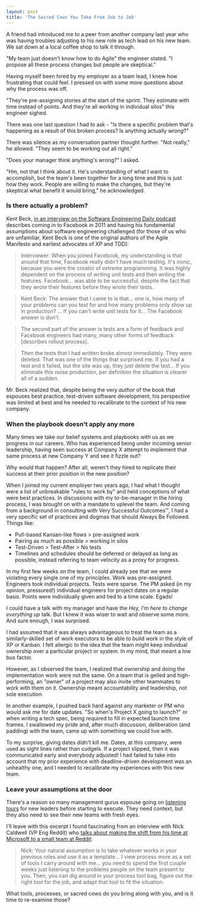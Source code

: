 ```yaml
---
layout: post
title: 'The Sacred Cows You Take From Job to Job'
---
```


A friend had introduced me to a peer from another company last year who was having troubles adjusting to his new role as tech lead on his new team. We sat down at a local coffee shop to talk it through.

"My team just doesn't know how to do Agile" the engineer stated. "I propose all these process changes but people are  skeptical."

Having myself been hired by my employer as a team lead, I knew how frustrating that could feel. I pressed on with some more questions about why the process was off.

"They're pre-assigning stories at the start of the sprint. They estimate with time instead of points. And they're all working in individual silos" this engineer sighed.

There was one last question I had to ask - "Is there a specific problem that's happening as a result of this broken process? Is anything actually *wrong*?"

There was silence as my conversation partner thought further. "Not really," he allowed. "They seem to be working out all right."

"Does your manager think anything's wrong?" I asked.

"Hm, not that I think about it. He's understanding of what I want to accomplish, but the team's been together for a long time and this is just how they work. People are willing to make the changes, but they're skeptical what benefit it would bring," he acknowledged.

### Is there actually a problem?

Kent Beck, [in an interview on the Software Engineering Daily podcast](https://softwareengineeringdaily.com/2019/08/28/facebook-engineering-process-with-kent-beck/) describes coming in to Facebook in 2011 and having his fundamental assumptions about software engineering challenged (for those of us who are unfamiliar, Kent Beck is one of the original authors of the Agile Manifesto and earliest advocates of XP and TDD):

> Interviewer: When you joined Facebook, my understanding is that around that time, Facebook really didn't have much testing. It's ironic, because you were the creator of extreme programming. It was highly dependent on the process of writing unit tests and then writing the features. Facebook... was able to be successful, despite the fact that they wrote their features before they wrote their tests.

> Kent Beck: The answer that I came to is that... one is, how many of your problems can you test for and how many problems only show up in production? ... If you can't write unit tests for it... The Facebook answer is don't.

> The second part of the answer is tests are a form of feedback and Facebook engineers had many, many other forms of feedback [describes rollout process].

> Then the tests that I had written broke almost immediately. They were deleted. That was one of
the things that surprised me. If you had a test and it failed, but the site was up, they just delete
the test... If you eliminate this noise production, per definition the situation is clearer all of a
sudden. 

Mr. Beck realized that, despite being the very *author* of the book that espouses best practice, test-driven software development, his perspective was limited at best and he needed to recalibrate to the context of his new company.

### When the playbook doesn't apply any more

Many times we take our belief systems and playbooks with us as we progress in our careers. Who has experienced being under incoming senior leadership, having seen success at Company X attempt to implement that same process at new Company Y and see it fizzle out?

Why would that happen? After all, weren't they hired to replicate their success at their prior position in the new position?

When I joined my current employer two years ago, I had what I thought were a list of unbreakable "rules to work by" and held conceptions of what were best practices. In discussions with my to-be-manager in the hiring process, I was brought on with a mandate to uplevel the team. And coming from a background in consulting with Very Successful Outcomes™, I had a very specific set of practices and dogmas that should Always Be Followed. Things like:

* Pull-based Kansan-like flows > pre-assigned work
* Pairing as much as possible > working in silos
* Test-Driven > Test-After > No tests
* Timelines and schedules should be deferred or delayed as long as possible, instead referring to team velocity as a proxy for progress.

In my first few weeks on the team, I could already see that we were violating every single one of my principles. Work was pre-assigned. Engineers took individual projects. Tests were sparse. The PM asked (in my opinion, pressured!) individual engineers for project dates on a regular basis. Points were individually given and tied to a time scale. Egads!

I could have a talk with my manager and have the *Hey, I'm here to change everything up* talk. But I knew it was wiser to wait and observe some more. And sure enough, I was surprised.

I had assumed that it was always advantageous to treat the team as a similarly-skilled set of work executors to be able to build work in the style of XP or Kanban. I felt allergic to the idea that the team might keep individual ownership over a particular project or system. In my mind, that meant a low bus factor.

However, as I observed the team, I realized that ownership and doing the implementation work were not the same. On a team that is gelled and high-performing, an "owner" of a project may also invite other teammates to work with them on it. Ownership meant accountability and leadership, not sole execution.

In another example, I pushed back hard against any marketer or PM who would ask me for date updates. "So when's Project X going to launch?" or when writing a tech spec, being required to fill in expected launch time frames. I swallowed my pride and, after much discussion, deliberation (and padding) with the team, came up with something we could live with.

To my surprise, giving dates didn't kill me. Dates, at this company, were used as sight lines rather than cudgels. If a project slipped, then it was communicated early and everybody adjusted! I had failed to take into account that my prior experience with deadline-driven development was an unhealthy one, and I needed to recalibrate my experiences with this new team.

### Leave your assumptions at the door

There's a reason so many management gurus espouse going on [listening tours](https://hbr.org/tip/2017/06/new-managers-take-a-listening-tour-to-understand-your-companys-strategy) for new leaders before starting to execute. They need context, but they also need to see their new teams with fresh eyes.

I'll leave with this excerpt I found fascinating from an interview with Nick Caldwell (VP Eng Reddit) who [talks about making the shift from his time at Microsoft to a small team at Reddit](https://www.intercom.com/blog/podcasts/reddits-nick-caldwell-engineering-leadership/):

> Nick: Your natural assumption is to take whatever works in your previous roles and use it as a template... I view process more as a set of tools I carry around with me... you need to spend the first couple weeks just listening to the problems people on the team present to you. Then, you can dig around in your process tool bag, figure out the right tool for the job, and adapt that tool to fit the situation.

What tools, processes, or sacred cows do you bring along with you, and is it time to re-examine those?

